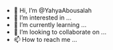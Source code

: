 - 👋 Hi, I’m @YahyaAbousalah
- 👀 I’m interested in ...
- 🌱 I’m currently learning ...
- 💞️ I’m looking to collaborate on ...
- 📫 How to reach me ...

<!---
YahyaAbousalah/YahyaAbousalah is a ✨ special ✨ repository because its `README.md` (this file) appears on your GitHub profile.
You can click the Preview link to take a look at your changes.
--->
